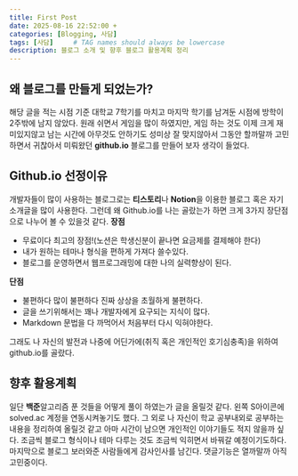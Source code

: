 ```yaml
---
title: First Post
date: 2025-08-16 22:52:00 +
categories: [Blogging, 사담]
tags: [사담]     # TAG names should always be lowercase
description: 블로그 소개 및 향후 블로그 활용계획 정리
---
```

## 왜 블로그를 만들게 되었는가?
해당 글을 적는 시점 기준 대학교 7학기를 마치고 마지막 학기를 남겨둔 시점에 방학이 2주밖에 남지 않았다. 
원래 쉬면서 게임을 많이 하였지만, 게임 하는 것도 이제 크게 재미있지않고 남는 시간에 아무것도 안하기도 성미상 잘 맞지않아서
그동안 할까말까 고민하면서 귀찮아서 미뤄왔던 **github.io** 블로그를 만들어 보자 생각이 들었다.

## Github.io 선정이유
개발자들이 많이 사용하는 블로그로는 **티스토리**나 **Notion**을 이용한 블로그 혹은 자기 소개글을 많이 사용한다.
그런데 왜 Github.io를 나는 골랐는가 하면 크게 3가지 장단점으로 나누어 볼 수 있을것 같다.
**장점**
- 무료이다 최고의 장점!(노션은 학생신분이 끝나면 요금제를 결제해야 한다)
- 내가 원하는 테마나 형식을 편하게 가져다 쓸수있다.
- 블로그를 운영하면서 웹프로그래밍에 대한 나의 실력향상이 된다.

**단점**
- 불편하다 많이 불편하다 진짜 상상을 초월하게 불편하다.
- 글을 쓰기위해서는 꽤나 개발자에게 요구되는 지식이 많다.
- Markdown 문법을 다 까먹어서 처음부터 다시 익혀야한다.

그래도 나 자신의 발전과 나중에 어딘가에(취직 혹은 개인적인 호기심충족)을 위하여 github.io를 골랐다.

## 향후 활용계획
일단 **백준**알고리즘 푼 것들을 어떻게 풀이 하였는가 글을 올릴것 같다. 왼쪽 S아이콘에 solved.ac 계정을 연동시켜놓기도 했다. 그 외로 나 자신이 학교 공부내외로 공부하는 내용을 정리하여 올릴것 같고 아마 시간이 남으면 개인적인 이야기들도 적지 않을까 싶다. 조금씩 블로그 형식이나 테마 다루는 것도 조금씩 익히면서 바꿔갈 예정이기도하다. 마지막으로 블로그 보러와준 사람들에게 감사인사를 남긴다. 댓글기능은 열까말까 아직 고민중이다.
